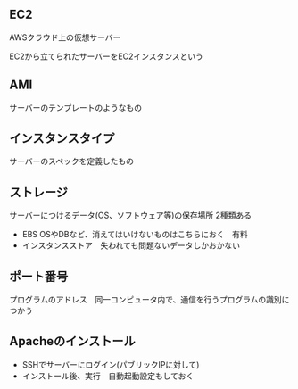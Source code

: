 ## EC2
AWSクラウド上の仮想サーバー

EC2から立てられたサーバーをEC2インスタンスという

## AMI 
サーバーのテンプレートのようなもの

## インスタンスタイプ
サーバーのスペックを定義したもの

## ストレージ
サーバーにつけるデータ(OS、ソフトウェア等)の保存場所 2種類ある
- EBS OSやDBなど、消えてはいけないものはこちらにおく　有料
- インスタンスストア　失われても問題ないデータしかおかない

## ポート番号
プログラムのアドレス　同一コンピュータ内で、通信を行うプログラムの識別につかう

## Apacheのインストール
- SSHでサーバーにログイン(パブリックIPに対して)
- インストール後、実行　自動起動設定もしておく

